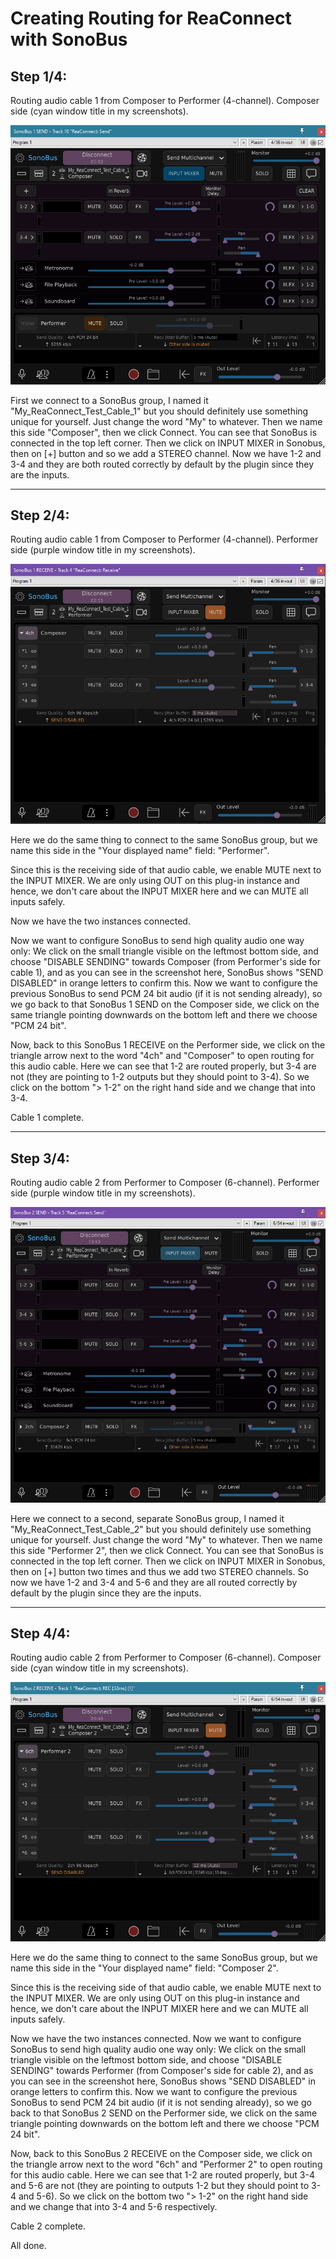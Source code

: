 # Creating Routing for ReaConnect with SonoBus

## Step 1/4:

Routing audio cable 1 from Composer to Performer (4-channel).
Composer side (cyan window title in my screenshots).

![ReaConnectSonoBus1A.png](https://raw.githubusercontent.com/AtmanActive/ReaConnect/main/ReaConnectSonoBus1A.png)

First we connect to a SonoBus group, I named it "My_ReaConnect_Test_Cable_1" but you should definitely use something unique for yourself. Just change the word "My" to whatever.
Then we name this side "Composer", then we click Connect.
You can see that SonoBus is connected in the top left corner.
Then we click on INPUT MIXER in Sonobus, then on [+] button and so we add a STEREO channel.
Now we have 1-2 and 3-4 and they are both routed correctly by default by the plugin since they are the inputs.



---



## Step 2/4:

Routing audio cable 1 from Composer to Performer (4-channel).
Performer side (purple window title in my screenshots).

![ReaConnectSonoBus1B.png](https://raw.githubusercontent.com/AtmanActive/ReaConnect/main/ReaConnectSonoBus1B.png)

Here we do the same thing to connect to the same SonoBus group, but we name this side in the "Your displayed name" field: "Performer".

Since this is the receiving side of that audio cable, we enable MUTE next to the INPUT MIXER. 
We are only using OUT on this plug-in instance and hence, we don't care about the INPUT MIXER here and we can MUTE all inputs safely.

Now we have the two instances connected.

Now we want to configure SonoBus to send high quality audio one way only:
We click on the small triangle visible on the leftmost bottom side, and choose "DISABLE SENDING" towards Composer (from Performer's side for cable 1), and as you can see in the screenshot here, SonoBus shows "SEND DISABLED" in orange letters to confirm this.
Now we want to configure the previous SonoBus to send PCM 24 bit audio (if it is not sending already), so we go back to that SonoBus 1 SEND on the Composer side, we click on the same triangle pointing downwards on the bottom left and there we choose "PCM 24 bit".

Now, back to this SonoBus 1 RECEIVE on the Performer side, we click on the triangle arrow next to the word "4ch" and "Composer" to open routing for this audio cable. Here we can see that 1-2 are routed properly, but 3-4 are not (they are pointing to 1-2 outputs but they should point to 3-4). So we click on the bottom "> 1-2" on the right hand side and we change that into 3-4.

Cable 1 complete.



---



## Step 3/4:

Routing audio cable 2 from Performer to Composer (6-channel).
Performer side (purple window title in my screenshots).

![ReaConnectSonoBus2A.png](https://raw.githubusercontent.com/AtmanActive/ReaConnect/main/ReaConnectSonoBus2A.png)

Here we connect to a second, separate SonoBus group, I named it "My_ReaConnect_Test_Cable_2" but you should definitely use something unique for yourself. Just change the word "My" to whatever.
Then we name this side "Performer 2", then we click Connect.
You can see that SonoBus is connected in the top left corner.
Then we click on INPUT MIXER in Sonobus, then on [+] button two times and thus we add two STEREO channels.
So now we have 1-2 and 3-4 and 5-6 and they are all routed correctly by default by the plugin since they are the inputs.



---



## Step 4/4:

Routing audio cable 2 from Performer to Composer (6-channel).
Composer side (cyan window title in my screenshots).

![ReaConnectSonoBus2B.png](https://raw.githubusercontent.com/AtmanActive/ReaConnect/main/ReaConnectSonoBus2B.png)

Here we do the same thing to connect to the same SonoBus group, but we name this side in the "Your displayed name" field: "Composer 2".

Since this is the receiving side of that audio cable, we enable MUTE next to the INPUT MIXER. 
We are only using OUT on this plug-in instance and hence, we don't care about the INPUT MIXER here and we can MUTE all inputs safely.

Now we have the two instances connected.
Now we want to configure SonoBus to send high quality audio one way only:
We click on the small triangle visible on the leftmost bottom side, and choose "DISABLE SENDING" towards Performer (from Composer's side for cable 2), and as you can see in the screenshot here, SonoBus shows "SEND DISABLED" in orange letters to confirm this.
Now we want to configure the previous SonoBus to send PCM 24 bit audio (if it is not sending already), so we go back to that SonoBus 2 SEND on the Performer side, we click on the same triangle pointing downwards on the bottom left and there we choose "PCM 24 bit".

Now, back to this SonoBus 2 RECEIVE on the Composer side, we click on the triangle arrow next to the word "6ch" and "Performer 2" to open routing for this audio cable. Here we can see that 1-2 are routed properly, but 3-4 and 5-6 are not (they are pointing to outputs 1-2 but they should point to 3-4 and 5-6). 
So we click on the bottom two "> 1-2" on the right hand side and we change that into 3-4 and 5-6 respectively.

Cable 2 complete.


All done.
